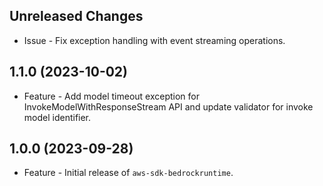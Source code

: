 Unreleased Changes
------------------

* Issue - Fix exception handling with event streaming operations.

1.1.0 (2023-10-02)
------------------

* Feature - Add model timeout exception for InvokeModelWithResponseStream API and update validator for invoke model identifier.

1.0.0 (2023-09-28)
------------------

* Feature - Initial release of `aws-sdk-bedrockruntime`.

